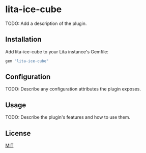 # lita-ice-cube

TODO: Add a description of the plugin.

## Installation

Add lita-ice-cube to your Lita instance's Gemfile:

``` ruby
gem "lita-ice-cube"
```


## Configuration

TODO: Describe any configuration attributes the plugin exposes.

## Usage

TODO: Describe the plugin's features and how to use them.

## License

[MIT](http://opensource.org/licenses/MIT)
